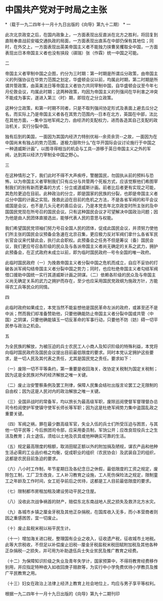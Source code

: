 # 中国共产党对于时局之主张

*（载于一九二四年十一月十九日出版的《向导》第九十二期）
*
一

此次北京政变之后，在国内政象上，一方面表现出反直派在北方之胜利，将回复到直皖奉直战前安福交通执政的局面，一方面表现出直系在中部仍保有其地位；同时，在外交上，一方面表现出英美帝国主义者不能独力挟曹吴攫取全中国，一方面表现出日本帝国主义者也没有挟段（祺瑞）张（作霖）统一中国之可能。

二

帝国主义者宰制中国之企图，约分为三时期：第一时期是所谓瓜分政策，由帝国主义的列强协议在华势力范围之划定，华盛顿会议以前，均属此时期，第二时期是所谓共管政策，由英美法日等帝国主义者协力共同宰制中国，自华盛顿会议至今年七月伦敦会议，均属此时期；这两种政策，均因为帝国主义的列强间在华利害之冲突不能成为事实，遂进入第三〈时〉期，即现在之分立政策。

这种分立政策，和第一时期不同者，只是不取列强间协定形式及表面上避去瓜分之名，而实际上乃是帝国主义者各在其势力范围内--日本在北方，英国在中部，法比在其他方面，--集中当地军阀之力，由经济的支配权力，进而各造其自己支配的政治机关，实行分裂中国。

独有后到的美国，一面因为其国内经济力特别优裕--余资余货--之故，一面因为在中国尚末有独占的势力范围，遂极力鼓吹什么“在华开国际会议讨论施行于中国之一种道威斯计画”，以图寻得相当的机会与工具--游移于英日帝国主义之外的军阀，达到其以经济力宰制全中国之野心。

三

在这种情形之下，我们此时不得不大声疾呼，警醒国民，勿固执从前的预料与恐怖，以为帝国主义者宰制我们只有瓜分与共管两个死板方式，应该觉察他们希图宰制我们的别有新而更毒的方式：分立或道威斯计画。前者比后者更有实现之可能，其危险更迫在目前。此种政治的分立，即是国家的民族的分裂，也即是帝国主义者瓜分中国的计画之实现。挽救此迫在目前的危机之方法，不是各省军阀的和平会议或国是会议，也不是几头元老的善后会议，乃是本党去年北京政变时所主张的及中国国民党现在所号召的国民会议。只有这种国民会议才可望解决中国政治问题；因为他是由人民团体直接选出，能够代表人民的意思与权能。

我们希望国民党领袖们努力号召全国人民的团体，促成此国民会议，并须努力使他们所主张的国民会议预备会急速在北京召集，更应极力反对军阀们拿什么各省军民长官会议来代替此会，执行此会职权。此预备会之任务不但是筹议〔备〕国民会议，我们更应号召各阶级的民众及与各派帝国主义者尚无确定的关系之武力，拥护此预备会，在正式政府未成立以前，即为临时国民政府--号令全国的唯一政府。

此临时国民政府（一）为挽救帝国主义者分裂中国之危机而成立，自应不妥协的打破各派军阀勾结帝国主义者分裂中国之势力；同时，也应杜绝帝国主义者勾结军阀借口援助中国统一实行其道威斯计画之阴谋。（二）依赖各阶级的民众及与帝国主义尚无确定关系的武力之拥护而存在，至少也应采用国民党政纲为施政方针，方能得农工兵等民众的同情。

四

此临时政府如果成立，本党当然不能妄想他是国民革命左派的政府，或甚至还不是中派；然而我们却准备赞助他，只要他确能防止帝国主义者分裂中国或共管〈中国〉之阴谋，只要他确能镇玉一切反革命的军事行动，只要他不防〔妨〕碍一切平民参与政治之机会。

五

为全民族的解放，为被压迫的兵士农民工人小商人及知识阶级的特殊利益，本党将向临时国民政府及国民会议提出目前最低限度的要求。同时本党认定拥护这些要求，是一切人民及其代表之责任，尤其是国民党之责任。要求如下：

（一）废除一切不平等条约，第一重要是收回海关，改协定关税制为国定关税制；因为这是全民族对外的经济解放之唯一关键。

（二）废止治安警察条例及罢工刑律，保障人民集会结社出版言论罢工之无限制的自由权；因为这是人民对内的政治解放之唯一关键。

（三）全国非战时的常备军，均以旅长为最高级军职，废除巡阅使督军督理督办总司令检阅使护军使镇守使军长师长等军职；因为这是杜绝军阀势力集中盗国乱政之重要关键。

（四）军阀之祸，罪在最少数高级军官，失业入伍的兵士们所受压迫与困苦，与其他一切平民等；今后旅团司令部，应采用委员制，军饷公开；应改良现役兵士之生活及教育；兵士退伍，须给以土地及农具或他种确实可靠的生活。

（五）规定最高限度的租额，取消田赋正额以外的附加捐及陋规，谋农产品和他种生活必需的工业品价格之均衡，促成职业的组织（农民协会）及武装自卫的组织，这都是农民目前急迫的要求。

（六）八小时工作制，年节星期日及各纪念日之休假，最低限度的工资之规定，废除包工制，工厂卫生改良，工人补习教育之设施，工人死伤保险法之规定，限制童工之年龄及工作时间，女工妊孕前后之优待，这都是工人目前最低限度的要求。

（七）限制都市房租加租及建设劳动平民之住屋。

（八）没收此次战争祸首的财产，赔偿东北东南战地人民之损失及救济北方水灾。

（九）各城市乡镇之厘金牙税及其他正杂捐税，在国库收入无多，而小本营商者则因之重感困苦，宜一切废止。

（十）废止盐税米税以裕平民生计。

（十一）增加海关进口税，整理国有企业之收入，征收遗产税，征收城市土地税。此等大宗税收，不但足以补偿废止旧税--厘金牙税盐税米税田赋附加税及其他各种正杂捐税--之损失，并可用为补助退伍兵士失业贫民及推广教育之经费。

（十二）为保障知识阶级之失业及青年失学计，国家预算中，不得将教育经费移作别用，并应指定特种收入如收回庚子赔款等，为实行中小学免费优待小学教员及推广平民教育之用。

（十三）妇女在政治上法律上经济上教育上社会地位上，均应与男子享平等权利。

根据一九二四年十一月十九日出版的《向导》第九十二期刊印